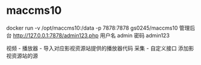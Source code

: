 # maccms10

docker run -v /opt/maccms10:/data -p 7878:7878 gs0245/maccms10
管理后台 
http://127.0.0.1:7878/admin123.php 
用户名 admin
密码  admin123

视频 - 播放器 - 导入对应影视资源站提供的播放器代码
采集 - 自定义接口 添加影视资源站的源
